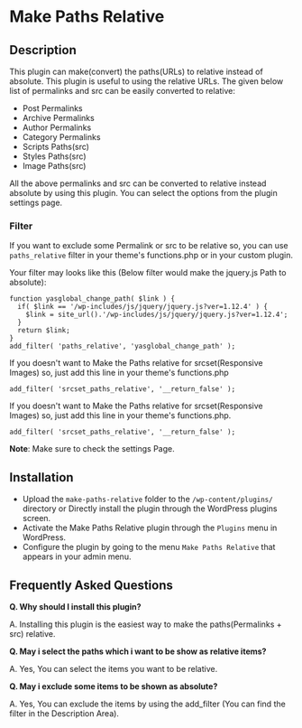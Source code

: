 # Make Paths Relative

## Description 

This plugin can make(convert) the paths(URLs) to relative instead of absolute. This plugin is useful to using the relative URLs. The given below list of permalinks and src can be easily converted to relative:

* Post Permalinks
* Archive Permalinks
* Author Permalinks
* Category Permalinks
* Scripts Paths(src) 
* Styles Paths(src)
* Image Paths(src)

All the above permalinks and src can be converted to relative instead absolute by using this plugin. You can select the options from the plugin settings page. 

### Filter

If you want to exclude some Permalink or src to be relative so, you can use `paths_relative` filter in your theme's functions.php or in your custom plugin.

Your filter may looks like this (Below filter would make the jquery.js Path to absolute):

```
function yasglobal_change_path( $link ) {
  if( $link == '/wp-includes/js/jquery/jquery.js?ver=1.12.4' ) {
    $link = site_url().'/wp-includes/js/jquery/jquery.js?ver=1.12.4';
  }
  return $link;
}
add_filter( 'paths_relative', 'yasglobal_change_path' );
```

If you doesn't want to Make the Paths relative for srcset(Responsive Images)
so, just add this line in your theme's functions.php

```
add_filter( 'srcset_paths_relative', '__return_false' );
```

If you doesn't want to Make the Paths relative for srcset(Responsive Images)
so, just add this line in your theme's functions.php.

```
add_filter( 'srcset_paths_relative', '__return_false' );
```

**Note**: Make sure to check the settings Page.

## Installation 

* Upload the `make-paths-relative` folder to the `/wp-content/plugins/` directory or Directly install the plugin through the WordPress plugins screen.
* Activate the Make Paths Relative plugin through the `Plugins` menu in WordPress.
* Configure the plugin by going to the menu `Make Paths Relative` that appears in your admin menu.

## Frequently Asked Questions 

**Q. Why should I install this plugin?**

A. Installing this plugin is the easiest way to make the paths(Permalinks + src) relative.

**Q. May i select the paths which i want to be show as relative items?** 

A. Yes, You can select the items you want to be relative.

**Q. May i exclude some items to be shown as absolute?** 

A. Yes, You can exclude the items by using the add_filter (You can find the filter in the Description Area).
